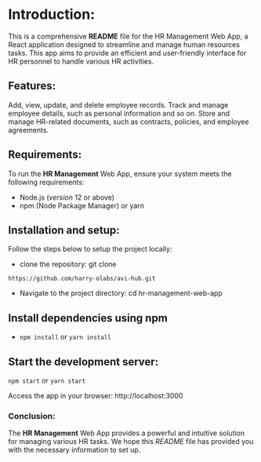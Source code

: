 # **Introduction**:

This is a comprehensive **README** file for the HR Management Web App, a React application designed to streamline and manage human resources tasks. This app aims to provide an efficient and user-friendly interface for HR personnel to handle various HR activities.

## Features:
Add, view, update, and delete employee records.
Track and manage employee details, such as personal information and so on.
Store and manage HR-related documents, such as contracts, policies, and employee agreements.

## Requirements:

To run the **HR Management** Web App, ensure your system meets the following requirements:

  - Node.js (*version* 12 or above)
  - npm (Node Package Manager) or yarn

## Installation and setup:

Follow the steps below to setup the project locally:

* clone the repository: 
git clone 

`https://github.com/harry-olabs/avi-hub.git`

* Navigate to the project directory: 
cd hr-management-web-app

## Install dependencies using npm 

* `npm install` or `yarn install`

## Start the development server:

`npm start` or 
`yarn start`

Access the app in your browser: 
http://localhost:3000

### Conclusion: 

The **HR   Management** Web App provides a powerful and intuitive solution for managing various HR tasks. We hope this *README* file has provided you with the necessary information to set up.